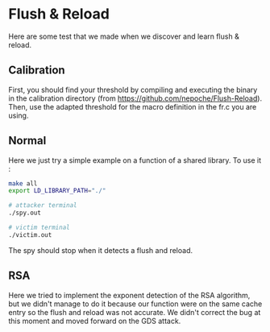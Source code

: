 # Flush & Reload

Here are some test that we made when we discover and learn flush & reload.

## Calibration

First, you should find your threshold by compiling and executing the binary in the calibration directory (from https://github.com/nepoche/Flush-Reload). Then, use the adapted threshold for the macro definition in the fr.c you are using.

## Normal

Here we just try a simple example on a function of a shared library. To use it :

```bash
make all
export LD_LIBRARY_PATH="./"

# attacker terminal
./spy.out

# victim terminal
./victim.out
```

The spy should stop when it detects a flush and reload. 

## RSA

Here we tried to implement the exponent detection of the RSA algorithm, but we didn't manage to do it because our function were on the same cache entry so the flush and reload was not accurate. We didn't correct the bug at this moment and moved forward on the GDS attack.